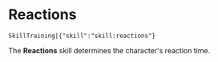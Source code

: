 # Reactions

`SkillTraining|{"skill":"skill:reactions"}`

The **Reactions** skill determines the character's reaction time.